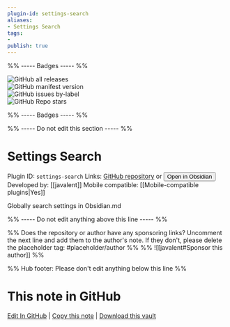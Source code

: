 ```yaml
---
plugin-id: settings-search
aliases:
- Settings Search
tags: 
- 
publish: true
---
```


%% ----- Badges ----- %%

![GitHub all releases](https://img.shields.io/github/downloads/javalent/settings-search/total?color=573E7A&logo=github&style=for-the-badge)   
![GitHub manifest version](https://img.shields.io/github/manifest-json/v/javalent/settings-search?color=573E7A&logo=github&style=for-the-badge)   
![GitHub issues by-label](https://img.shields.io/github/issues/javalent/settings-search/help%20wanted?color=573E7A&logo=github&style=for-the-badge)   
![GitHub Repo stars](https://img.shields.io/github/stars/javalent/settings-search?color=573E7A&logo=github&style=for-the-badge)

%% ----- Badges ----- %%

%% ----- Do not edit this section ----- %%

# Settings Search

Plugin ID: `settings-search`
Links: [GitHub repository](https://github.com/javalent/settings-search) or [<button id=HH>Open in Obsidian</button>](obsidian://show-plugin?id=settings-search)
Developed by: [[javalent]]
Mobile compatible: [[Mobile-compatible plugins|Yes]]

Globally search settings in Obsidian.md

%% ----- Do not edit anything above this line ----- %% 

%% Does the repository or author have any sponsoring links? Uncomment the next line and add them to the author's note. If they don't, please delete the placeholder tag: #placeholder/author %%
%% ![[javalent#Sponsor this author]] %%

%% Hub footer: Please don't edit anything below this line %%

# This note in GitHub

<span class="git-footer">[Edit In GitHub](https://github.dev/obsidian-community/obsidian-hub/blob/main/02%20-%20Community%20Expansions/02.05%20All%20Community%20Expansions/Plugins/settings-search.md "git-hub-edit-note") | [Copy this note](https://raw.githubusercontent.com/obsidian-community/obsidian-hub/main/02%20-%20Community%20Expansions/02.05%20All%20Community%20Expansions/Plugins/settings-search.md "git-hub-copy-note") | [Download this vault](https://github.com/obsidian-community/obsidian-hub/archive/refs/heads/main.zip "git-hub-download-vault") </span>
